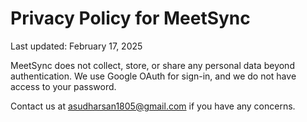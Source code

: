 # Privacy Policy for MeetSync

Last updated: February 17, 2025

MeetSync does not collect, store, or share any personal data beyond authentication.
We use Google OAuth for sign-in, and we do not have access to your password.

Contact us at asudharsan1805@gmail.com if you have any concerns.
